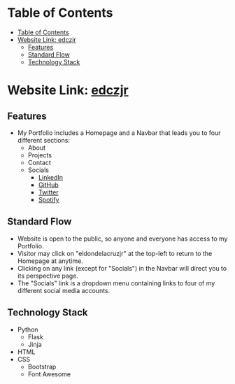 # Table of Contents
- [Table of Contents](#table-of-contents)
- [Website Link: edczjr](#website-link-edczjr)
  - [Features](#features)
  - [Standard Flow](#standard-flow)
  - [Technology Stack](#technology-stack)


# Website Link: [edczjr](https://edczjr.herokuapp.com/)


## Features
- My Portfolio includes a Homepage and a Navbar that leads you to four different sections:
  - About
  - Projects
  - Contact
  - Socials
    - [LinkedIn](https://www.linkedin.com/in/eldondelacruzjr/)
    - [GitHub](https://github.com/Squeekoo)
    - [Twitter](https://twitter.com/delaCruzEldon)
    - [Spotify](https://open.spotify.com/artist/4J4xCTigM7tjuRBn0ZcaXY?si=tSGLwsl4SvW9yaNUuS-LUA&nd=1)
    

## Standard Flow

- Website is open to the public, so anyone and everyone has access to my Portfolio.
- Visitor may click on "eldondelacruzjr" at the top-left to return to the Homepage at anytime.
- Clicking on any link (except for "Socials") in the Navbar will direct you to its perspective page.
- The "Socials" link is a dropdown menu containing links to four of my different social media accounts.


## Technology Stack

- Python
  - Flask
  - Jinja
- HTML
- CSS
  - Bootstrap
  - Font Awesome